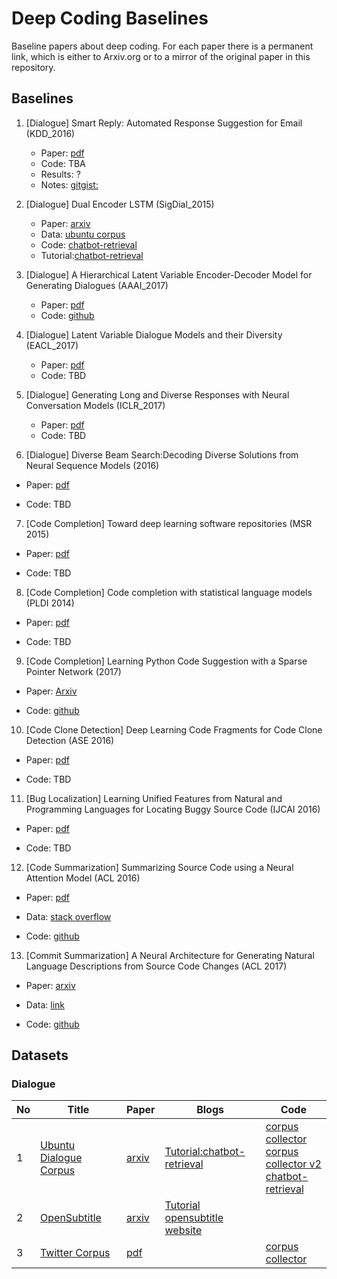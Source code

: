 # Deep Coding Baselines
Baseline papers about deep coding. For each paper there is a permanent link, which is either to Arxiv.org or to a mirror of the original paper in this repository.	


## Baselines
1. \[Dialogue\] Smart Reply: Automated Response Suggestion for Email (KDD_2016)
    * Paper: [pdf](https://github.com/DeepSE/DeepCodingBaselines/raw/master/papers/smart-reply.pdf)
    * Code: TBA
    * Results: ?
    * Notes: [gitgist:](https://gist.github.com/shagunsodhani/da411f15b71ed6a664f9d5ac46409b42)

1. \[Dialogue\] Dual Encoder LSTM (SigDial_2015)
    * Paper: [arxiv](https://arxiv.org/abs/1506.08909)
    * Data: [ubuntu corpus](https://drive.google.com/open?id=0B_bZck-ksdkpVEtVc1R6Y01HMWM) 
    * Code: [chatbot-retrieval](https://github.com/dennybritz/chatbot-retrieval)
    * Tutorial:[chatbot-retrieval](http://www.wildml.com/2016/07/deep-learning-for-chatbots-2-retrieval-based-model-tensorflow/)

1. \[Dialogue\] A Hierarchical Latent Variable Encoder-Decoder Model for Generating Dialogues (AAAI_2017)
    * Paper: [pdf](https://github.com/DeepSE/DeepCodingBaselines/raw/master/papers/!2017AAAI-A-Hierarchical-Latent-Variable-Encoder-Decoder-Model-for-Generating-Dialogues.pdf) 
    * Code: [github](https://github.com/julianser/hed-dlg-truncated) 

1. \[Dialogue\] Latent Variable Dialogue Models and their Diversity (EACL_2017) 
    * Paper: [pdf]()
    * Code: TBD

1. \[Dialogue\] Generating Long and Diverse Responses with Neural Conversation Models (ICLR_2017)
    * Paper: [pdf]()
    * Code: TBD

6. \[Dialogue\] Diverse Beam Search:Decoding Diverse Solutions from Neural Sequence Models (2016)

+ Paper: [pdf]()

+ Code: TBD

7. \[Code Completion\] Toward deep learning software repositories (MSR 2015)

+ Paper: [pdf](http://citeseerx.ist.psu.edu/viewdoc/download?doi=10.1.1.714.5031&rep=rep1&type=pdf)

+ Code: TBD

8. \[Code Completion\] Code completion with statistical language models (PLDI 2014) 

+ Paper: [pdf](http://www.srl.inf.ethz.ch/papers/pldi14-statistical.pdf)

+ Code: TBD

9. \[Code Completion\] Learning Python Code Suggestion with a Sparse Pointer Network (2017)

+ Paper: [Arxiv](https://arxiv.org/abs/1611.08307)

+ Code: [github](https://github.com/uclmr/pycodesuggest) 


10. \[Code Clone Detection\] Deep Learning Code Fragments for Code Clone Detection (ASE 2016)

+ Paper: [pdf](http://www.cs.wm.edu/~denys/pubs/ASE'16-DeepLearningClones.pdf)

+ Code: TBD


11. \[Bug Localization\] Learning Unified Features from Natural and Programming Languages for Locating Buggy Source Code (IJCAI 2016)

+ Paper: [pdf](https://pdfs.semanticscholar.org/7848/5ab466e1a83e7965500cceab476b55d145c0.pdf)

+ Code: TBD

12. \[Code Summarization\] Summarizing Source Code using a Neural Attention Model (ACL 2016)

+ Paper: [pdf](https://www.aclweb.org/anthology/P/P16/P16-1195.pdf)

+ Data: [stack overflow](https://github.com/sriniiyer/codenn/tree/master/data/stackoverflow) 

+ Code: [github](https://github.com/sriniiyer/codenn)

13. \[Commit Summarization\] A Neural Architecture for Generating Natural Language Descriptions from Source Code Changes (ACL 2017)

+ Paper: [arxiv](https://arxiv.org/abs/1704.04856)

+ Data: [link](https://osf.io/67kyc/?view_only=ad588fe5d1a14dd795553fb4951b5bf9)

+ Code: [github](https://github.com/epochx/commitgen)



## Datasets

### Dialogue
|No|Title|Paper|Blogs|Code|
|---|---|---|---|---|
|1|[Ubuntu Dialogue Corpus](https://drive.google.com/open?id=0B_bZck-ksdkpVEtVc1R6Y01HMWM)|[arxiv](https://arxiv.org/abs/1506.08909)|[Tutorial:chatbot-retrieval](http://www.wildml.com/2016/07/deep-learning-for-chatbots-2-retrieval-based-model-tensorflow/)|[corpus collector](https://github.com/npow/ubottu)<br/> [corpus collector v2](https://github.com/rkadlec/ubuntu-ranking-dataset-creator)<br/> [chatbot-retrieval](https://github.com/dennybritz/chatbot-retrieval)|
|2|[OpenSubtitle](https://s3.amazonaws.com/opennmt-trainingdata/opensub_qa_en.tgz)|[arxiv](https://arxiv.org/pdf/1506.05869v3.pdf) | [Tutorial](http://forum.opennmt.net/t/english-chatbot-model-with-opennmt/184)<br/> [opensubtitle website](http://opus.lingfil.uu.se/OpenSubtitles.php)||
|3|[Twitter Corpus](http://homes.cs.washington.edu/~aritter/twitter_chat/)| [pdf](http://www.aclweb.org/anthology/N10-1020)|  |[corpus collector](https://github.com/bwbaugh/twitter-corpus)|







